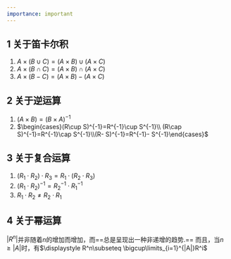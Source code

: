```yaml
---
importance: important
---
```

## 1 关于笛卡尔积
1. $A\times (B\cup C)=(A\times B)\cup(A\times C)$
2. $A\times (B\cap C)=(A\times B)\cap(A\times C)$
3. $A\times (B- C)=(A\times B)-(A\times C)$

## 2 关于逆运算
1. $(A\times B)=(B\times A)^{-1}$
2. $\begin{cases}(R\cup S)^{-1}=R^{-1}\cup S^{-1}\\ (R\cap S)^{-1}=R^{-1}\cap S^{-1}\\(R- S)^{-1}=R^{-1}- S^{-1}\end{cases}$

## 3 关于复合运算
1. $(R_1\cdot R_2)\cdot R_3=R_1\cdot(R_2\cdot R_3)$
2. $(R_1\cdot R_2)^{-1}=R_2^{-1}\cdot R_1^{-1}$
3. $R_1\cdot R_2\neq R_2\cdot R_1$

## 4 关于幂运算
$|R^n|$并非随着$n$的增加而增加，而==总是呈现出一种非递增的趋势.==
而且，当$n\geq |A|$时，有$\displaystyle R^n\subseteq \bigcup\limits_{i=1}^{|A|}R^i$ 